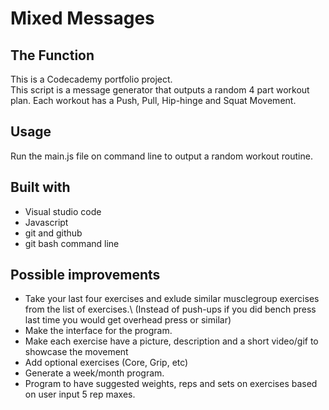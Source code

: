 # Mixed Messages

## The Function
This is a Codecademy portfolio project.\
This script is a message generator that outputs a random 4 part workout plan.
Each workout has a Push, Pull, Hip-hinge and Squat Movement.

## Usage
Run the main.js file on command line to output a random workout routine.

## Built with
- Visual studio code
- Javascript
- git and github
- git bash command line

## Possible improvements
- Take your last four exercises and exlude similar musclegroup exercises from the list of exercises.\ 
(Instead of push-ups if you did bench press last time you would get overhead press or similar) 
- Make the interface for the program.
- Make each exercise have a picture, description and a short video/gif to showcase the movement  
- Add optional exercises (Core, Grip, etc)
- Generate a week/month program.
- Program to have suggested weights, reps and sets on exercises based on user input 5 rep maxes.